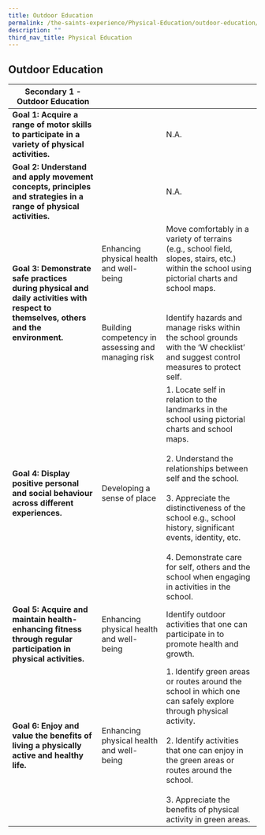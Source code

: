 ```yaml
---
title: Outdoor Education
permalink: /the-saints-experience/Physical-Education/outdoor-education/
description: ""
third_nav_title: Physical Education
---
```

## Outdoor Education 

| Secondary 1 - Outdoor Education|  |  |
| -------- | -------- | -------- |
| **Goal 1: Acquire a range of motor skills to participate in a variety of physical activities.**     |      |   N.A.|
| **Goal 2: Understand and apply movement concepts, principles and strategies in a range of physical activities.**     |      |  N.A.  |
| **Goal 3: Demonstrate safe practices during physical and daily activities with respect to themselves, others and the environment.**     | Enhancing physical health and well-being<br><br><br><br><br>Building competency in assessing and managing risk   | Move comfortably in a variety of terrains (e.g., school field, slopes, stairs, etc.) within the school using pictorial charts and school maps. <br><br><br>Identify hazards and manage risks within the school grounds with the ‘W checklist’ and suggest control measures to protect self.  |
| **Goal 4: Display positive personal and social behaviour across different experiences.**    | Developing a sense of place   | 1. Locate self in relation to the landmarks in the school using pictorial charts and school maps.<br><br>2. Understand the relationships between self and the school.<br><br>3. Appreciate the distinctiveness of the school e.g., school history, significant events, identity, etc.<br><br>4. Demonstrate care for self, others and the school when engaging in activities in the school. |
| **Goal 5: Acquire and maintain health-enhancing fitness through regular participation in physical activities.**  | Enhancing physical health and well-being  | Identify outdoor activities that one can participate in to promote health and growth. |
| **Goal 6: Enjoy and value the benefits of living a physically active and healthy life.**  | Enhancing physical health and well-being  | 1. Identify green areas or routes around the school in which one can safely explore through physical activity.<br><br>2. Identify activities that one can enjoy in the green areas or routes around the school.<br><br>3. Appreciate the benefits of physical activity in green areas. |